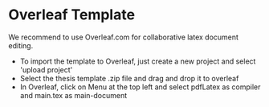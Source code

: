 # Overleaf Template
We recommend to use Overleaf.com for collaborative latex document editing. 

* To import the template to Overleaf, just create a new project and select 'upload project'
* Select the thesis template .zip file and drag and drop it to overleaf
* In Overleaf, click on Menu at the top left and select pdfLatex as compiler and main.tex as main-document
